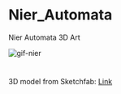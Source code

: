 # Nier_Automata
 Nier Automata 3D Art
 
![gif-nier](https://user-images.githubusercontent.com/26629624/192145777-a1880991-ff54-47bd-86be-a44d3990038a.gif)

#
3D model from Sketchfab: [Link](https://sketchfab.com/3d-models/2b-nier-automata-d3e553bc325f4e0bb211f37a16f5ee12)
